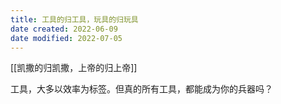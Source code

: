 ```yaml
---
title: 工具的归工具，玩具的归玩具
date created: 2022-06-09
date modified: 2022-07-05
---
```


[[凯撒的归凯撒，上帝的归上帝]]

工具，大多以效率为标签。但真的所有工具，都能成为你的兵器吗？
